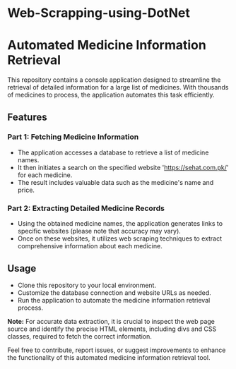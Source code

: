# Web-Scrapping-using-DotNet

# Automated Medicine Information Retrieval

This repository contains a console application designed to streamline the retrieval of detailed information for a large list of medicines. With thousands of medicines to process, the application automates this task efficiently.

## Features

### Part 1: Fetching Medicine Information
- The application accesses a database to retrieve a list of medicine names.
- It then initiates a search on the specified website 'https://sehat.com.pk/' for each medicine.
- The result includes valuable data such as the medicine's name and price.

### Part 2: Extracting Detailed Medicine Records
- Using the obtained medicine names, the application generates links to specific websites (please note that accuracy may vary).
- Once on these websites, it utilizes web scraping techniques to extract comprehensive information about each medicine.

## Usage
- Clone this repository to your local environment.
- Customize the database connection and website URLs as needed.
- Run the application to automate the medicine information retrieval process.

**Note:** For accurate data extraction, it is crucial to inspect the web page source and identify the precise HTML elements, including divs and CSS classes, required to fetch the correct information.

Feel free to contribute, report issues, or suggest improvements to enhance the functionality of this automated medicine information retrieval tool.
